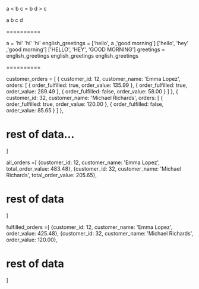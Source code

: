 a < b
c = b
d > c

a b c d


==========

a                  = 'hi'                          'hi'                             'hi'
english_greetings  = ['hello', a ,'good morning']  ['hello', 'hey' ,'good morning'] ['HELLO', 'HEY', 'GOOD MORNING']
greetings          = english_greetings             english_greetings                english_greetings


==========

customer_orders = [
  {
    customer_id: 12,
    customer_name: 'Emma Lopez',
    orders: [
      { order_fulfilled: true, order_value: 135.99 },
      { order_fulfilled: true, order_value: 289.49 },
      { order_fulfilled: false, order_value: 58.00 }
    ]
  },
  {
    customer_id: 32,
    customer_name: 'Michael Richards',
    orders: [
      { order_fulfilled: true, order_value: 120.00 },
      { order_fulfilled: false, order_value: 85.65 }
    ]
  },
  # rest of data...
]

all_orders =[
  {customer_id: 12, customer_name: 'Emma Lopez', total_order_value: 483.48},
  {customer_id: 32, customer_name: 'Michael Richards', total_order_value: 205.65},
  # rest of data
]

fulfilled_orders =[
  {customer_id: 12, customer_name: 'Emma Lopez', order_value: 425.48},
  {customer_id: 32, customer_name: 'Michael Richards', order_value: 120.00},
  # rest of data
]